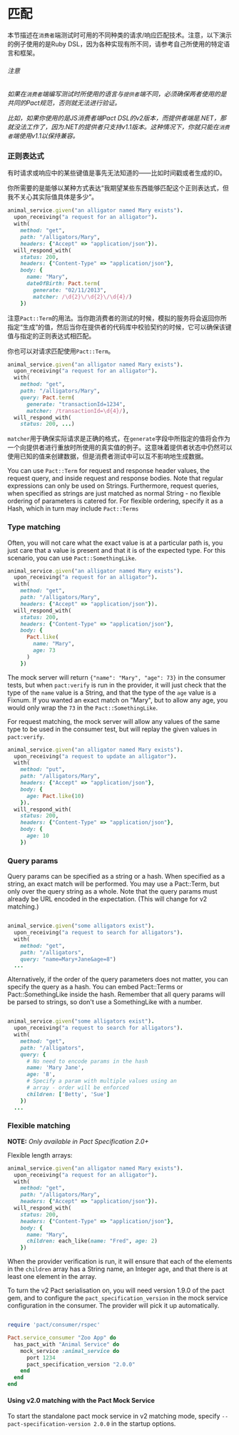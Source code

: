 # 匹配

本节描述在`消费者`端测试时可用的不同种类的请求/响应匹配技术。注意，以下演示的例子使用的是Ruby DSL，因为各种实现有所不同，请参考自己所使用的特定语言和框架。

###### 注意

*如果在`消费者`端编写测试时所使用的语言与`提供者`端不同，必须确保两者使用的是共同的Pact规范，否则就无法进行验证。*

*比如，如果你使用的是JS消费者端Pact DSL的v2版本，而提供者端是.NET，那就没法工作了，因为.NET的提供者只支持v1.1版本。这种情况下，你就只能在`消费者`端使用v1.1以保持兼容。*


### 正则表达式 

有时请求或响应中的某些键值是事先无法知道的——比如时间戳或者生成的ID。

你所需要的是能够以某种方式表达“我期望某些东西能够匹配这个正则表达式，但我不关心其实际值具体是多少”。

```ruby
animal_service.given("an alligator named Mary exists").
  upon_receiving("a request for an alligator").
  with(
    method: "get",
    path: "/alligators/Mary",
    headers: {"Accept" => "application/json"}).
  will_respond_with(
    status: 200,
    headers: {"Content-Type" => "application/json"},
    body: {
      name: "Mary",
      dateOfBirth: Pact.term(
        generate: "02/11/2013",
        matcher: /\d{2}\/\d{2}\/\d{4}/)
    })
```

注意`Pact::Term`的用法。当你跑消费者的测试的时候，模拟的服务将会返回你所指定“生成”的值，然后当你在提供者的代码库中校验契约的时候，它可以确保该键值与指定的正则表达式相匹配。

你也可以对请求匹配使用`Pact::Term`。

```ruby
animal_service.given("an alligator named Mary exists").
  upon_receiving("a request for an alligator").
  with(
    method: "get",
    path: "/alligators/Mary",
    query: Pact.term(
      generate: "transactionId=1234",
      matcher: /transactionId=\d{4}/),
  will_respond_with(
    status: 200, ...)
```

`matcher`用于确保实际请求是正确的格式，在`generate`字段中所指定的值将会作为一个向提供者进行重放时所使用的真实值的例子。这意味着提供者状态中仍然可以使用已知的值来创建数据，但是消费者测试中可以互不影响地生成数据。

You can use `Pact::Term` for request and response header values, the request query, and inside request and response bodies. Note that regular expressions can only be used on Strings. Furthermore, request queries, when specified as strings are just matched as normal String - no flexible ordering of parameters is catered for. For flexible ordering, specify it as a Hash, which in turn may include `Pact::Terms`

### Type matching

Often, you will not care what the exact value is at a particular path is, you just care that a value is present and that it is of the expected type. For this scenario, you can use `Pact::SomethingLike`.

```ruby
animal_service.given("an alligator named Mary exists").
  upon_receiving("a request for an alligator").
  with(
    method: "get",
    path: "/alligators/Mary",
    headers: {"Accept" => "application/json"}).
  will_respond_with(
    status: 200,
    headers: {"Content-Type" => "application/json"},
    body: {
      Pact.like(
        name: "Mary",
        age: 73
      )
    })
```

The mock server will return `{"name": "Mary", "age": 73}` in the consumer tests, but when `pact:verify` is run in the provider, it will just check that the type of the `name` value is a String, and that the type of the `age` value is a Fixnum. If you wanted an exact match on "Mary", but to allow any age, you would only wrap the `73` in the `Pact::SomethingLike`.

For request matching, the mock server will allow any values of the same type to be used in the consumer test, but will replay the given values in `pact:verify`.

```ruby
animal_service.given("an alligator named Mary exists").
  upon_receiving("a request to update an alligator").
  with(
    method: "put",
    path: "/alligators/Mary",
    headers: {"Accept" => "application/json"},
    body: {
      age: Pact.like(10)
    }).
  will_respond_with(
    status: 200,
    headers: {"Content-Type" => "application/json"},
    body: {
      age: 10
    })
```

### Query params

Query params can be specified as a string or a hash.
When specified as a string, an exact match will be performed. You may use a Pact::Term, but only over the query string as a whole. Note that the query params must already be URL encoded in the expectation. (This will change for v2 matching.)

```ruby

animal_service.given("some alligators exist").
  upon_receiving("a request to search for alligators").
  with(
    method: "get",
    path: "/alligators",
    query: "name=Mary+Jane&age=8")
  ...

```

Alternatively, if the order of the query parameters does not matter, you can specify the query as a hash. You can embed Pact::Terms or Pact::SomethingLike inside the hash. Remember that all query params will be parsed to strings, so don't use a SomethingLike with a number.

```ruby

animal_service.given("some alligators exist").
  upon_receiving("a request to search for alligators").
  with(
    method: "get",
    path: "/alligators",
    query: {
      # No need to encode params in the hash
      name: 'Mary Jane',
      age: '8',
      # Specify a param with multiple values using an
      # array - order will be enforced
      children: ['Betty', 'Sue']
    })
  ...

```

### Flexible matching
**NOTE:** *Only available in Pact Specification 2.0+*

Flexible length arrays:

```ruby
animal_service.given("an alligator named Mary exists").
  upon_receiving("a request for an alligator").
  with(
    method: "get",
    path: "/alligators/Mary",
    headers: {"Accept" => "application/json"}).
  will_respond_with(
    status: 200,
    headers: {"Content-Type" => "application/json"},
    body: {
      name: "Mary",
      children: each_like(name: "Fred", age: 2)
    })
```

When the provider verification is run, it will ensure that each of the elements in the `children` array has a String name, an Integer age, and that there is at least one element in the array.

To turn the v2 Pact serialisation on, you will need version 1.9.0 of the pact gem, and to configure the `pact_specification_version` in the mock service configuration in the consumer. The provider will pick it up automatically.

```ruby

require 'pact/consumer/rspec'

Pact.service_consumer "Zoo App" do
  has_pact_with "Animal Service" do
    mock_service :animal_service do
      port 1234
      pact_specification_version "2.0.0"
    end
  end
end
```

#### Using v2.0 matching with the Pact Mock Service

To start the standalone pact mock service in v2 matching mode, specify `--pact-specification-version 2.0.0` in the startup options.
